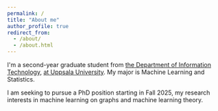 ```yaml
---
permalink: /
title: "About me"
author_profile: true
redirect_from: 
  - /about/
  - /about.html
---
```

I'm a second-year graduate student from [the Department of Information Technology](https://www2.it.uu.se/itwiki.php?page=first&action=browse&lang=en), [at Uppsala University](https://www.uu.se/). My major is Machine Learning and Statistics.

I am seeking to pursue a PhD position starting in Fall 2025, my research interests in machine learning on graphs and machine learning theory. 
